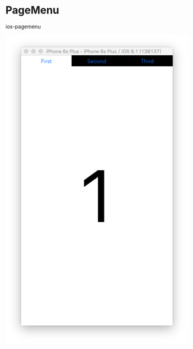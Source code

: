 # PageMenu
ios-pagemenu


![SNIP](https://github.com/monzy613/PageMenu/blob/master/Snip20151027_3.png)
